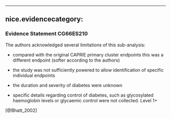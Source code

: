 
---
nice.evidencecategory: 
---

### Evidence Statement CG66ES210
The authors acknowledged several limitations of this sub-analysis:

*   compared with the original CAPRIE primary cluster endpoints this was a different
endpoint (softer according to the authors)

*   the study was not sufficiently powered to allow identification of specific individual
endpoints

*   the duration and severity of diabetes were unknown

*   specific details regarding control of diabetes, such as glycosylated haemoglobin levels or
glycaemic control were not collected. Level 1+

[@Bhatt_2002]

